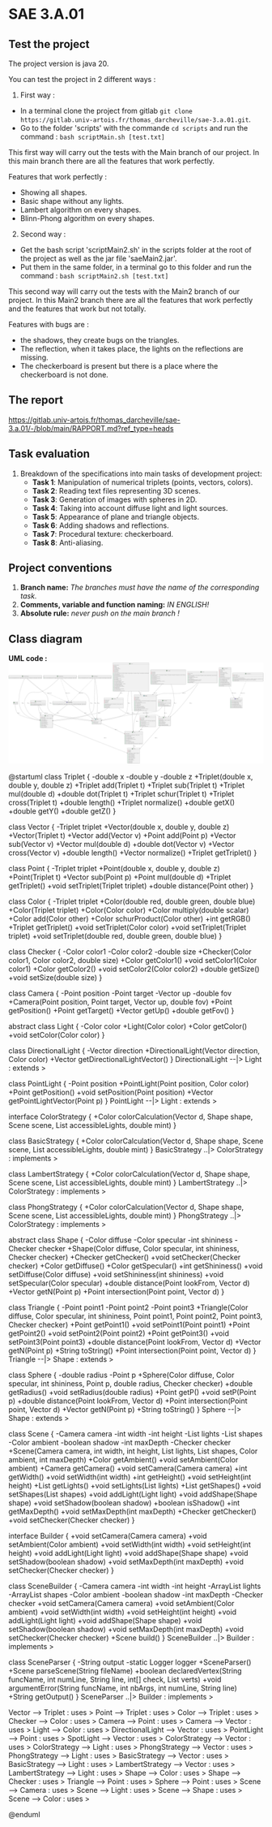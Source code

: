 # SAE 3.A.01

## Test the project

The project version is java 20.

You can test the project in 2 different ways :

1. First way : 
 - In a terminal clone the project from gitlab `git clone https://gitlab.univ-artois.fr/thomas_darcheville/sae-3.a.01.git`. 
 - Go to the folder 'scripts' with the commande `cd scripts` and run the command : `bash scriptMain.sh [test.txt]`

This first way will carry out the tests with the Main branch of our project. 
In this main branch there are all the features that work perfectly.

Features that work perfectly :

 - Showing all shapes.  
 - Basic shape without any lights.  
 - Lambert algorithm on every shapes.  
 - Blinn-Phong algorithm on every shapes.




2. Second way : 
 - Get the bash script 'scriptMain2.sh' in the scripts folder at the root of the project as well as the jar file 'saeMain2.jar'.
 - Put them in the same folder, in a terminal go to this folder and run the command : ```bash scriptMain2.sh [test.txt]```


This second way will carry out the tests with the Main2 branch of our project.
In this Main2 branch there are all the features that work perfectly and the features that work but not totally.

Features with bugs are :

 - the shadows, they create bugs on the triangles.
 - The reflection, when it takes place, the lights on the reflections are missing.
 - The checkerboard is present but there is a place where the checkerboard is not done.

## The report

https://gitlab.univ-artois.fr/thomas_darcheville/sae-3.a.01/-/blob/main/RAPPORT.md?ref_type=heads

## Task evaluation
1. Breakdown of the specifications into main tasks of development project:
    - **Task 1**: Manipulation of numerical triplets (points, vectors, colors).
    - **Task 2**: Reading text files representing 3D scenes.
    - **Task 3**: Generation of images with spheres in 2D.
    - **Task 4**: Taking into account diffuse light and light sources.
    - **Task 5**: Appearance of plane and triangle objects.
    - **Task 6**: Adding shadows and reflections.
    - **Task 7**: Procedural texture: checkerboard.
    - **Task 8**: Anti-aliasing.

## Project conventions
1. **Branch name:** *The branches must have the name of the corresponding task.*
2. **Comments, variable and function naming:** *IN ENGLISH!*
3. **Absolute rule:** *never push on the main branch !*

## Class diagram 

**UML code :**
![image.png](./image.png)

@startuml
class Triplet {
  -double x
  -double y
  -double z
  +Triplet(double x, double y, double z)
  +Triplet add(Triplet t)
  +Triplet sub(Triplet t)
  +Triplet mul(double d)
  +double dot(Triplet t)
  +Triplet schur(Triplet t)
  +Triplet cross(Triplet t)
  +double length()
  +Triplet normalize()
  +double getX()
  +double getY()
  +double getZ()
}

class Vector {
  -Triplet triplet
  +Vector(double x, double y, double z)
  +Vector(Triplet t)
  +Vector add(Vector v)
  +Point add(Point p)
  +Vector sub(Vector v)
  +Vector mul(double d)
  +double dot(Vector v)
  +Vector cross(Vector v)
  +double length()
  +Vector normalize()
  +Triplet getTriplet()
}

class Point {
  -Triplet triplet
  +Point(double x, double y, double z)
  +Point(Triplet t)
  +Vector sub(Point p)
  +Point mul(double d)
  +Triplet getTriplet()
  +void setTriplet(Triplet triplet)
  +double distance(Point other)
}

class Color {
  -Triplet triplet
  +Color(double red, double green, double blue)
  +Color(Triplet triplet)
  +Color(Color color)
  +Color multiply(double scalar)
  +Color add(Color other)
  +Color schurProduct(Color other)
  +int getRGB()
  +Triplet getTriplet()
  +void setTriplet(Color color)
  +void setTriplet(Triplet triplet)
  +void setTriplet(double red, double green, double blue)
}

class Checker {
  -Color color1
  -Color color2
  -double size
  +Checker(Color color1, Color color2, double size)
  +Color getColor1()
  +void setColor1(Color color1)
  +Color getColor2()
  +void setColor2(Color color2)
  +double getSize()
  +void setSize(double size)
}

class Camera {
  -Point position
  -Point target
  -Vector up
  -double fov
  +Camera(Point position, Point target, Vector up, double fov)
  +Point getPosition()
  +Point getTarget()
  +Vector getUp()
  +double getFov()
}

abstract class Light {
  -Color color
  +Light(Color color)
  +Color getColor()
  +void setColor(Color color)
}

class DirectionalLight {
  -Vector direction
  +DirectionalLight(Vector direction, Color color)
  +Vector getDirectionalLightVector()
}
DirectionalLight --|> Light : extends >

class PointLight {
  -Point position
  +PointLight(Point position, Color color)
  +Point getPosition()
  +void setPosition(Point position)
  +Vector getPointLightVector(Point p)
}
PointLight --|> Light : extends >

interface ColorStrategy {
  +Color colorCalculation(Vector d, Shape shape, Scene scene, List<Light> accessibleLights, double mint)
}

class BasicStrategy {
  +Color colorCalculation(Vector d, Shape shape, Scene scene, List<Light> accessibleLights, double mint)
}
BasicStrategy ..|> ColorStrategy : implements >

class LambertStrategy {
  +Color colorCalculation(Vector d, Shape shape, Scene scene, List<Light> accessibleLights, double mint)
}
LambertStrategy ..|> ColorStrategy : implements >

class PhongStrategy {
  +Color colorCalculation(Vector d, Shape shape, Scene scene, List<Light> accessibleLights, double mint)
}
PhongStrategy ..|> ColorStrategy : implements >

abstract class Shape {
  -Color diffuse
  -Color specular
  -int shininess
  -Checker checker
  +Shape(Color diffuse, Color specular, int shininess, Checker checker)
  +Checker getChecker()
  +void setChecker(Checker checker)
  +Color getDiffuse()
  +Color getSpecular()
  +int getShininess()
  +void setDiffuse(Color diffuse)
  +void setShininess(int shininess)
  +void setSpecular(Color specular)
  +double distance(Point lookFrom, Vector d)
  +Vector getN(Point p)
  +Point intersection(Point point, Vector d)
}

class Triangle {
  -Point point1
  -Point point2
  -Point point3
  +Triangle(Color diffuse, Color specular, int shininess, Point point1, Point point2, Point point3, Checker checker)
  +Point getPoint1()
  +void setPoint1(Point point1)
  +Point getPoint2()
  +void setPoint2(Point point2)
  +Point getPoint3()
  +void setPoint3(Point point3)
  +double distance(Point lookFrom, Vector d)
  +Vector getN(Point p)
  +String toString()
  +Point intersection(Point point, Vector d)
}
Triangle --|> Shape : extends >

class Sphere {
  -double radius
  -Point p
  +Sphere(Color diffuse, Color specular, int shininess, Point p, double radius, Checker checker)
  +double getRadius()
  +void setRadius(double radius)
  +Point getP()
  +void setP(Point p)
  +double distance(Point lookFrom, Vector d)
  +Point intersection(Point point, Vector d)
  +Vector getN(Point p)
  +String toString()
}
Sphere --|> Shape : extends >

class Scene {
  -Camera camera
  -int width
  -int height
  -List<Light> lights
  -List<Shape> shapes
  -Color ambient
  -boolean shadow
  -int maxDepth
  -Checker checker
  +Scene(Camera camera, int width, int height, List<Light> lights, List<Shape> shapes, Color ambient, int maxDepth)
  +Color getAmbient()
  +void setAmbient(Color ambient)
  +Camera getCamera()
  +void setCamera(Camera camera)
  +int getWidth()
  +void setWidth(int width)
  +int getHeight()
  +void setHeight(int height)
  +List<Light> getLights()
  +void setLights(List<Light> lights)
  +List<Shape> getShapes()
  +void setShapes(List<Shape> shapes)
  +void addLight(Light light)
  +void addShape(Shape shape)
  +void setShadow(boolean shadow)
  +boolean isShadow()
  +int getMaxDepth()
  +void setMaxDepth(int maxDepth)
  +Checker getChecker()
  +void setChecker(Checker checker)
}

interface Builder {
  +void setCamera(Camera camera)
  +void setAmbient(Color ambient)
  +void setWidth(int width)
  +void setHeight(int height)
  +void addLight(Light light)
  +void addShape(Shape shape)
  +void setShadow(boolean shadow)
  +void setMaxDepth(int maxDepth)
  +void setChecker(Checker checker)
}

class SceneBuilder {
  -Camera camera
  -int width
  -int height
  -ArrayList<Light> lights
  -ArrayList<Shape> shapes
  -Color ambient
  -boolean shadow
  -int maxDepth
  -Checker checker
  +void setCamera(Camera camera)
  +void setAmbient(Color ambient)
  +void setWidth(int width)
  +void setHeight(int height)
  +void addLight(Light light)
  +void addShape(Shape shape)
  +void setShadow(boolean shadow)
  +void setMaxDepth(int maxDepth)
  +void setChecker(Checker checker)
  +Scene build()
}
SceneBuilder ..|> Builder : implements >

class SceneParser {
  -String output
  -static Logger logger
  +SceneParser()
  +Scene parseScene(String fileName)
  +boolean declaredVertex(String funcName, int numLine, String line, int[] check, List<Point> verts)
  +void argumentError(String funcName, int nbArgs, int numLine, String line)
  +String getOutput()
}
SceneParser ..|> Builder : implements >

Vector --> Triplet : uses >
Point --> Triplet : uses >
Color --> Triplet : uses >
Checker --> Color : uses >
Camera --> Point : uses >
Camera --> Vector : uses >
Light --> Color : uses >
DirectionalLight --> Vector : uses >
PointLight --> Point : uses >
SpotLight --> Vector : uses >
ColorStrategy --> Vector : uses >
ColorStrategy --> Light : uses >
PhongStrategy --> Vector : uses >
PhongStrategy --> Light : uses >
BasicStrategy --> Vector : uses >
BasicStrategy --> Light : uses >
LambertStrategy --> Vector : uses >
LambertStrategy --> Light : uses >
Shape --> Color : uses >
Shape --> Checker : uses >
Triangle --> Point : uses >
Sphere --> Point : uses >
Scene --> Camera : uses >
Scene --> Light : uses >
Scene --> Shape : uses >
Scene --> Color : uses >

@enduml
